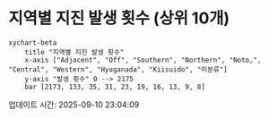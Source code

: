 # 지역별 지진 발생 횟수 (상위 10개)

```mermaid
xychart-beta
    title "지역별 지진 발생 횟수"
    x-axis ["Adjacent", "Off", "Southern", "Northern", "Noto,", "Central", "Western", "Hyuganada", "Kiisuido", "미분류"]
    y-axis "발생 횟수" 0 --> 2175
    bar [2173, 133, 35, 31, 23, 19, 16, 13, 9, 8]
```

업데이트 시간: 2025-09-10 23:04:09
